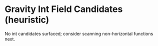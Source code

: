 # Gravity Int Field Candidates (heuristic)

No int candidates surfaced; consider scanning non-horizontal functions next.
